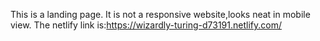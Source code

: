 This is a landing page.
It is not a responsive website,looks neat in mobile view.
The netlify link is:https://wizardly-turing-d73191.netlify.com/